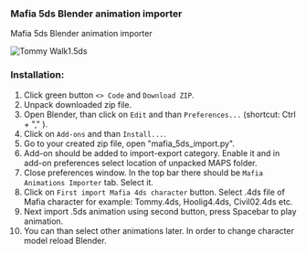 ### Mafia 5ds Blender animation importer
Mafia 5ds Blender animation importer

<img src="https://i.postimg.cc/TPMnyKr2/tommy-walk.jpg" alt="Tommy Walk1.5ds">

### Installation:
1. Click green button `<> Code` and `Download ZIP`.
2. Unpack downloaded zip file.
3. Open Blender, than click on `Edit` and than `Preferences...`   (shortcut: Ctrl + "," ).
4. Click on `Add-ons` and than `Install...`.
5. Go to your created zip file, open "mafia_5ds_import.py".
6. Add-on should be added to import-export category. Enable it and in add-on preferences select location of unpacked MAPS folder.
7. Close preferences window. In the top bar there should be `Mafia Animations Importer` tab. Select it.
8. Click on `First import Mafia 4ds character` button. Select .4ds file of Mafia character for example: Tommy.4ds, Hoolig4.4ds, Civil02.4ds etc.
9. Next import .5ds animation using second button, press Spacebar to play animation. 
10. You can than select other animations later. In order to change character model reload Blender.
